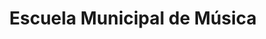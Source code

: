 ---
title: "Escuela Municipal de Música"
url: /paraiso/escuela-municipal-de-musica/
shop: instrumento musical
---